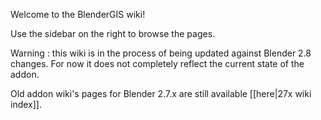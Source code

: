 Welcome to the BlenderGIS wiki!

Use the sidebar on the right to browse the pages.

Warning : this wiki is in the process of being updated against Blender 2.8 changes. For now it does not completely reflect the current state of the addon.

Old addon wiki's pages for Blender 2.7.x are still available [[here|27x wiki index]].

